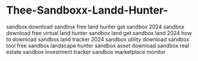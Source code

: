 # Thee-Sandboxx-Landd-Hunter-
 sandbox download sandbox free land hunter get sandbox 2024 sandbox download free virtual land hunter sandbox land get sandbox land 2024 how to download sandbox land tracker 2024 sandbox utility download sandbox tool free sandbox landscape hunter sandbox asset download sandbox real estate sandbox investment tracker sandbox marketplace monitor
